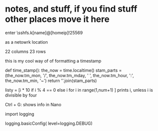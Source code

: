 # notes, and stuff, if you find stuff other places move it here

enter
\\sshfs.k\[name]@[homeip]!25569

as a netowrk location

22 columns
23 rows

this is my cool way of of formatting a timestamp

def time_stamp():
    the_now = time.localtime()
    stam_parts = (the_now.tm_mon, '/', the_now.tm_mday, ' ', 
    the_now.tm_hour, ':', the_now.tm_min, '~')
    return ''.join(stam_parts)

listy = [i * 10 if i % 4 == 0 else i for i in range(1,num+1) ]
prints i, unless i is divisible by four

Ctrl + G: shows info in Nano

import logging

logging.basicConfig( 
    level=logging.DEBUG)